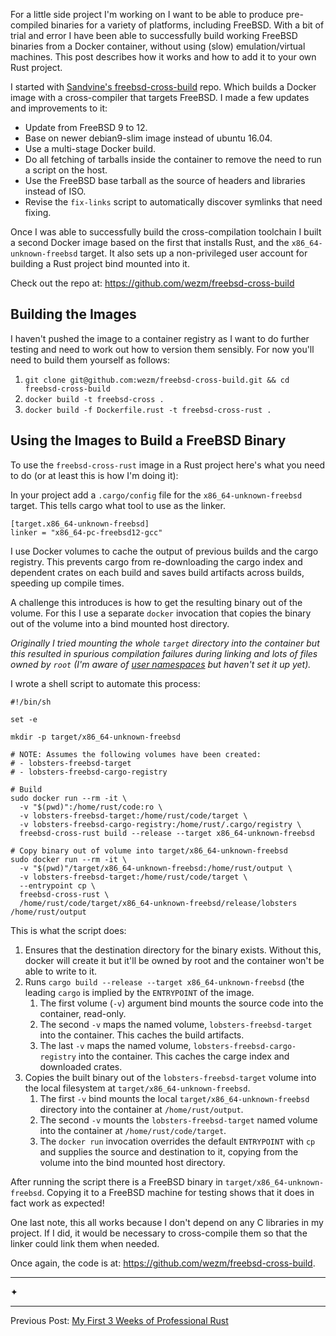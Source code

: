 For a little side project I'm working on I want to be able to produce
pre-compiled binaries for a variety of platforms, including FreeBSD. With a bit
of trial and error I have been able to successfully build working FreeBSD
binaries from a Docker container, without using (slow) emulation/virtual
machines.  This post describes how it works and how to add it to your own Rust
project.

I started with [Sandvine's freebsd-cross-build][freebsd-cross-upstream] repo. Which builds
a Docker image with a cross-compiler that targets FreeBSD. I made a few updates
and improvements to it:

* Update from FreeBSD 9 to 12.
* Base on newer debian9-slim image instead of ubuntu 16.04.
* Use a multi-stage Docker build.
* Do all fetching of tarballs inside the container to remove the need to run a
  script on the host.
* Use the FreeBSD base tarball as the source of headers and libraries instead
  of ISO.
* Revise the `fix-links` script to automatically discover symlinks that need
  fixing.

Once I was able to successfully build the cross-compilation toolchain I built a
second Docker image based on the first that installs Rust, and the
`x86_64-unknown-freebsd` target. It also sets up a non-privileged user account
for building a Rust project bind mounted into it.

Check out the repo at: <https://github.com/wezm/freebsd-cross-build>

## Building the Images

I haven't pushed the image to a container registry as I want to do further
testing and need to work out how to version them sensibly. For now
you'll need to build them yourself as follows:

1. `git clone git@github.com:wezm/freebsd-cross-build.git && cd freebsd-cross-build`
2. `docker build -t freebsd-cross .`
3. `docker build -f Dockerfile.rust -t freebsd-cross-rust .`

## Using the Images to Build a FreeBSD Binary

To use the `freebsd-cross-rust` image in a Rust project here's what you need to
do (or at least this is how I'm doing it):

In your project add a `.cargo/config` file for the `x86_64-unknown-freebsd`
target. This tells cargo what tool to use as the linker.

```
[target.x86_64-unknown-freebsd]
linker = "x86_64-pc-freebsd12-gcc"
```

I use Docker volumes to cache the output of previous builds and the cargo
registry.  This prevents cargo from re-downloading the cargo index and
dependent crates on each build and saves build artifacts across builds,
speeding up compile times.

A challenge this introduces is how to get the
resulting binary out of the volume. For this I use a separate `docker`
invocation that copies the binary out of the volume into a bind mounted host
directory.

_Originally I tried mounting the whole `target` directory into the container
but this resulted in spurious compilation failures during linking and lots of
files owned by `root` (I'm aware of [user namespaces] but haven't set it up
yet)._

I wrote a shell script to automate this process:

```language-shell
#!/bin/sh

set -e

mkdir -p target/x86_64-unknown-freebsd

# NOTE: Assumes the following volumes have been created:
# - lobsters-freebsd-target
# - lobsters-freebsd-cargo-registry

# Build
sudo docker run --rm -it \
  -v "$(pwd)":/home/rust/code:ro \
  -v lobsters-freebsd-target:/home/rust/code/target \
  -v lobsters-freebsd-cargo-registry:/home/rust/.cargo/registry \
  freebsd-cross-rust build --release --target x86_64-unknown-freebsd

# Copy binary out of volume into target/x86_64-unknown-freebsd
sudo docker run --rm -it \
  -v "$(pwd)"/target/x86_64-unknown-freebsd:/home/rust/output \
  -v lobsters-freebsd-target:/home/rust/code/target \
  --entrypoint cp \
  freebsd-cross-rust \
  /home/rust/code/target/x86_64-unknown-freebsd/release/lobsters /home/rust/output
```

This is what the script does:

1. Ensures that the destination directory for the binary exists. Without this,
   docker will create it but it'll be owned by root and the container won't be
   able to write to it.
2. Runs `cargo build --release --target x86_64-unknown-freebsd` (the leading
   `cargo` is implied by the `ENTRYPOINT` of the image.
    1. The first volume (`-v`) argument bind mounts the source code into the
       container, read-only.
    2. The second `-v` maps the named volume, `lobsters-freebsd-target` into
       the container. This caches the build artifacts.
    3. The last `-v` maps the named volume, `lobsters-freebsd-cargo-registry`
       into the container. This caches the carge index and downloaded crates.
3. Copies the built binary out of the `lobsters-freebsd-target` volume into the
   local filesystem at `target/x86_64-unknown-freebsd`.
    1. The first `-v` bind mounts the local `target/x86_64-unknown-freebsd`
       directory into the container at `/home/rust/output`.
    2. The second `-v` mounts the `lobsters-freebsd-target` named volume into
       the container at `/home/rust/code/target`.
    3. The `docker run` invocation overrides the default `ENTRYPOINT` with `cp`
       and supplies the source and destination to it, copying from the volume
       into the bind mounted host directory.

After running the script there is a FreeBSD binary in
`target/x86_64-unknown-freebsd`. Copying it to a FreeBSD machine for testing
shows that it does in fact work as expected!

One last note, this all works because I don't depend on any C libraries in my
project. If I did, it would be necessary to cross-compile them so that the
linker could link them when needed.

Once again, the code is at: <https://github.com/wezm/freebsd-cross-build>.

<div class="seperator"><hr class="left">✦<hr class="right"></div>

Previous Post: [My First 3 Weeks of Professional Rust](/technical/2019/03/first-3-weeks-of-professional-rust/)


[freebsd-cross-upstream]: https://github.com/sandvine/freebsd-cross-build
[user namespaces]: https://docs.docker.com/engine/security/userns-remap/

